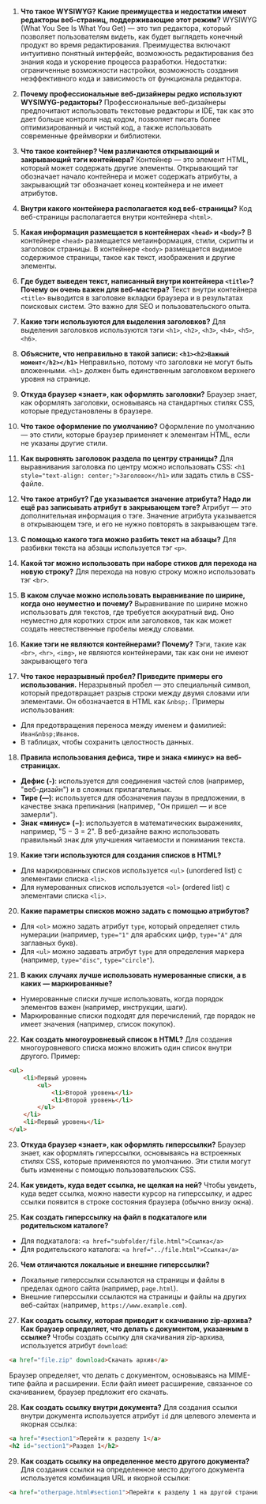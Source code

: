 1. **Что такое WYSIWYG? Какие преимущества и недостатки имеют редакторы веб-страниц, поддерживающие этот режим?**
   WYSIWYG (What You See Is What You Get) — это тип редактора, который позволяет пользователям видеть, как будет выглядеть конечный продукт во время редактирования. Преимущества включают интуитивно понятный интерфейс, возможность редактирования без знания кода и ускорение процесса разработки. Недостатки: ограниченные возможности настройки, возможность создания неэффективного кода и зависимость от функционала редактора.

2. **Почему профессиональные веб-дизайнеры редко используют WYSIWYG-редакторы?**
   Профессиональные веб-дизайнеры предпочитают использовать текстовые редакторы и IDE, так как это дает больше контроля над кодом, позволяет писать более оптимизированный и чистый код, а также использовать современные фреймворки и библиотеки.

3. **Что такое контейнер? Чем различаются открывающий и закрывающий тэги контейнера?**
   Контейнер — это элемент HTML, который может содержать другие элементы. Открывающий тэг обозначает начало контейнера и может содержать атрибуты, а закрывающий тэг обозначает конец контейнера и не имеет атрибутов.

4. **Внутри какого контейнера располагается код веб-страницы?**
   Код веб-страницы располагается внутри контейнера `<html>`.

5. **Какая информация размещается в контейнерах `<head>` и `<body>`?**
   В контейнере `<head>` размещается метаинформация, стили, скрипты и заголовок страницы. В контейнере `<body>` размещается видимое содержимое страницы, такое как текст, изображения и другие элементы.

6. **Где будет выведен текст, написанный внутри контейнера `<title>`? Почему он очень важен для веб-мастера?**
   Текст внутри контейнера `<title>` выводится в заголовке вкладки браузера и в результатах поисковых систем. Это важно для SEO и пользовательского опыта.

7. **Какие тэги используются для выделения заголовков?**
   Для выделения заголовков используются тэги `<h1>`, `<h2>`, `<h3>`, `<h4>`, `<h5>`, `<h6>`.

8. **Объясните, что неправильно в такой записи: `<h1><h2>Важный момент</h2></h1>`**
   Неправильно, потому что заголовки не могут быть вложенными. `<h1>` должен быть единственным заголовком верхнего уровня на странице.

9. **Откуда браузер «знает», как оформлять заголовки?**
   Браузер знает, как оформлять заголовки, основываясь на стандартных стилях CSS, которые предустановлены в браузере.

10. **Что такое оформление по умолчанию?**
    Оформление по умолчанию — это стили, которые браузер применяет к элементам HTML, если не указаны другие стили.

11. **Как выровнять заголовок раздела по центру страницы?**
    Для выравнивания заголовка по центру можно использовать CSS: `<h1 style="text-align: center;">Заголовок</h1>` или задать стиль в CSS-файле.

12. **Что такое атрибут? Где указывается значение атрибута? Надо ли ещё раз записывать атрибут в закрывающем тэге?**
    Атрибут — это дополнительная информация о тэге. Значение атрибута указывается в открывающем тэге, и его не нужно повторять в закрывающем тэге.

13. **С помощью какого тэга можно разбить текст на абзацы?**
    Для разбивки текста на абзацы используется тэг `<p>`.

14. **Какой тэг можно использовать при наборе стихов для перехода на новую строку?**
    Для перехода на новую строку можно использовать тэг `<br>`.

15. **В каком случае можно использовать выравнивание по ширине, когда оно неуместно и почему?**
    Выравнивание по ширине можно использовать для текстов, где требуется аккуратный вид. Оно неуместно для коротких строк или заголовков, так как может создать неестественные пробелы между словами.

16. **Какие тэги не являются контейнерами? Почему?**
    Тэги, такие как `<br>`, `<hr>`, `<img>`, не являются контейнерами, так как они не имеют закрывающего тега 

17. **Что такое неразрывный пробел? Приведите примеры его использования.**
   Неразрывный пробел — это специальный символ, который предотвращает разрыв строки между двумя словами или элементами. Он обозначается в HTML как `&nbsp;`. Примеры использования:
   - Для предотвращения переноса между именем и фамилией: `Иван&nbsp;Иванов`.
   - В таблицах, чтобы сохранить целостность данных.

18. **Правила использования дефиса, тире и знака «минус» на веб-страницах.**
   - **Дефис (-)**: используется для соединения частей слов (например, "веб-дизайн") и в сложных прилагательных.
   - **Тире (—)**: используется для обозначения паузы в предложении, в качестве знака препинания (например, "Он пришел — и все замерли").
   - **Знак «минус» (−)**: используется в математических выражениях, например, "5 − 3 = 2". В веб-дизайне важно использовать правильный знак для улучшения читаемости и понимания текста.

19. **Какие тэги используются для создания списков в HTML?**
   - Для маркированных списков используется `<ul>` (unordered list) с элементами списка `<li>`.
   - Для нумерованных списков используется `<ol>` (ordered list) с элементами списка `<li>`.

20. **Какие параметры списков можно задать с помощью атрибутов?**
   - Для `<ol>` можно задать атрибут `type`, который определяет стиль нумерации (например, `type="1"` для арабских цифр, `type="A"` для заглавных букв).
   - Для `<ul>` можно задавать атрибут `type` для определения маркера (например, `type="disc"`, `type="circle"`).

21. **В каких случаях лучше использовать нумерованные списки, а в каких — маркированные?**
   - Нумерованные списки лучше использовать, когда порядок элементов важен (например, инструкции, шаги).
   - Маркированные списки подходят для перечислений, где порядок не имеет значения (например, список покупок).

22. **Как создать многоуровневый список в HTML?**
   Для создания многоуровневого списка можно вложить один список внутри другого. Пример:
   ```html
   <ul>
       <li>Первый уровень
           <ul>
               <li>Второй уровень</li>
               <li>Второй уровень</li>
           </ul>
       </li>
       <li>Первый уровень</li>
   </ul>
   ```

23. **Откуда браузер «знает», как оформлять гиперссылки?**
   Браузер знает, как оформлять гиперссылки, основываясь на встроенных стилях CSS, которые применяются по умолчанию. Эти стили могут быть изменены с помощью пользовательских CSS.

24. **Как увидеть, куда ведет ссылка, не щелкая на ней?**
   Чтобы увидеть, куда ведет ссылка, можно навести курсор на гиперссылку, и адрес ссылки появится в строке состояния браузера (обычно внизу окна).

25. **Как создать гиперссылку на файл в подкаталоге или родительском каталоге?**
   - Для подкаталога: `<a href="subfolder/file.html">Ссылка</a>`
   - Для родительского каталога: `<a href="../file.html">Ссылка</a>`

26. **Чем отличаются локальные и внешние гиперссылки?**
   - Локальные гиперссылки ссылаются на страницы и файлы в пределах одного сайта (например, `page.html`).
   - Внешние гиперссылки ссылаются на страницы и файлы на других веб-сайтах (например, `https://www.example.com`).

27. **Как создать ссылку, которая приводит к скачиванию zip-архива? Как браузер определяет, что делать с документом, указанным в ссылке?**
   Чтобы создать ссылку для скачивания zip-архива, используется атрибут `download`:
   ```html
   <a href="file.zip" download>Скачать архив</a>
   ```
   Браузер определяет, что делать с документом, основываясь на MIME-типе файла и расширении. Если файл имеет расширение, связанное со скачиванием, браузер предложит его скачать.

28. **Как создать ссылку внутри документа?**
   Для создания ссылки внутри документа используется атрибут `id` для целевого элемента и якорная ссылка:
   ```html
   <a href="#section1">Перейти к разделу 1</a>
   <h2 id="section1">Раздел 1</h2>
   ```

29. **Как создать ссылку на определенное место другого документа?**
   Для создания ссылки на определенное место другого документа используется комбинация URL и якорной ссылки:
   ```html
   <a href="otherpage.html#section1">Перейти к разделу 1 на другой странице</a>
   ```

